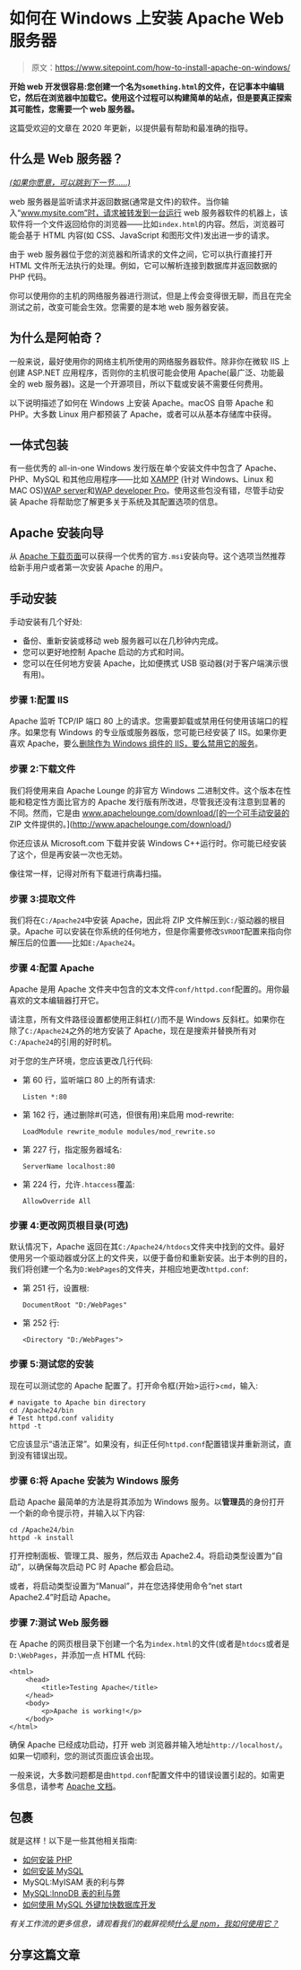 # 如何在 Windows 上安装 Apache Web 服务器

> 原文：<https://www.sitepoint.com/how-to-install-apache-on-windows/>

**开始 web 开发很容易:您创建一个名为`something.html`的文件，在记事本中编辑它，然后在浏览器中加载它。使用这个过程可以构建简单的站点，但是要真正探索其可能性，您需要一个 web 服务器。**

这篇受欢迎的文章在 2020 年更新，以提供最有帮助和最准确的指导。

## 什么是 Web 服务器？

[*(如果你愿意，可以跳到下一节……)*](#whyapache)

web 服务器是监听请求并返回数据(通常是文件)的软件。当你输入“www.mysite.com”时，请求被转发到一台运行 web 服务器软件的机器上，该软件将一个文件返回给你的浏览器——比如`index.html`的内容。然后，浏览器可能会基于 HTML 内容(如 CSS、JavaScript 和图形文件)发出进一步的请求。

由于 web 服务器位于您的浏览器和所请求的文件之间，它可以执行直接打开 HTML 文件所无法执行的处理。例如，它可以解析连接到数据库并返回数据的 PHP 代码。

你可以使用你的主机的网络服务器进行测试，但是上传会变得很无聊，而且在完全测试之前，改变可能会生效。您需要的是本地 web 服务器安装。

## 为什么是阿帕奇？

一般来说，最好使用你的网络主机所使用的网络服务器软件。除非你在微软 IIS 上创建 ASP.NET 应用程序，否则你的主机很可能会使用 Apache(最广泛、功能最全的 web 服务器)。这是一个开源项目，所以下载或安装不需要任何费用。

以下说明描述了如何在 Windows 上安装 Apache。macOS 自带 Apache 和 PHP。大多数 Linux 用户都预装了 Apache，或者可以从基本存储库中获得。

## 一体式包装

有一些优秀的 all-in-one Windows 发行版在单个安装文件中包含了 Apache、PHP、MySQL 和其他应用程序——比如 [XAMPP](http://www.apachefriends.org/en/xampp.html) (针对 Windows、Linux 和 MAC OS)[WAP server](http://www.wampserver.com/en/)和[WAP developer Pro](http://www.devside.net/server/webdeveloper)。使用这些包没有错，尽管手动安装 Apache 将帮助您了解更多关于系统及其配置选项的信息。

## Apache 安装向导

从 [Apache 下载页面](http://httpd.apache.org/download.cgi)可以获得一个优秀的官方`.msi`安装向导。这个选项当然推荐给新手用户或者第一次安装 Apache 的用户。

## 手动安装

手动安装有几个好处:

*   备份、重新安装或移动 web 服务器可以在几秒钟内完成。
*   您可以更好地控制 Apache 启动的方式和时间。
*   您可以在任何地方安装 Apache，比如便携式 USB 驱动器(对于客户端演示很有用)。

### 步骤 1:配置 IIS

Apache 监听 TCP/IP 端口 80 上的请求。您需要卸载或禁用任何使用该端口的程序。如果您有 Windows 的专业版或服务器版，您可能已经安装了 IIS。如果你更喜欢 Apache，要么[删除作为 Windows 组件的 IIS，要么禁用它的服务](http://support.microsoft.com/kb/321141)。

### 步骤 2:下载文件

我们将使用来自 Apache Lounge 的非官方 Windows 二进制文件。这个版本在性能和稳定性方面比官方的 Apache 发行版有所改进，尽管我还没有注意到显著的不同。然而，它是由 www.apachelounge.com/download/[的一个可手动安装的 ZIP 文件提供的。](http://www.apachelounge.com/download/)

你还应该从 Microsoft.com 下载并安装 Windows C++运行时。你可能已经安装了这个，但是再安装一次也无妨。

像往常一样，记得对所有下载进行病毒扫描。

### 步骤 3:提取文件

我们将在`C:/Apache24`中安装 Apache，因此将 ZIP 文件解压到`C:/`驱动器的根目录。Apache 可以安装在你系统的任何地方，但是你需要修改`SVROOT`配置来指向你解压后的位置——比如`E:/Apache24`。

### 步骤 4:配置 Apache

Apache 是用 Apache 文件夹中包含的文本文件`conf/httpd.conf`配置的。用你最喜欢的文本编辑器打开它。

请注意，所有文件路径设置都使用正斜杠(`/`)而不是 Windows 反斜杠。如果你在除了`C:/Apache24`之外的地方安装了 Apache，现在是搜索并替换所有对`C:/Apache24`的引用的好时机。

对于您的生产环境，您应该更改几行代码:

*   第 60 行，监听端口 80 上的所有请求:

    ```
    Listen *:80 
    ```

*   第 162 行，通过删除#(可选，但很有用)来启用 mod-rewrite:

    ```
    LoadModule rewrite_module modules/mod_rewrite.so 
    ```

*   第 227 行，指定服务器域名:

    ```
    ServerName localhost:80 
    ```

*   第 224 行，允许`.htaccess`覆盖:

    ```
    AllowOverride All 
    ```

### 步骤 4:更改网页根目录(可选)

默认情况下，Apache 返回在其`C:/Apache24/htdocs`文件夹中找到的文件。最好使用另一个驱动器或分区上的文件夹，以便于备份和重新安装。出于本例的目的，我们将创建一个名为`D:WebPages`的文件夹，并相应地更改`httpd.conf`:

*   第 251 行，设置根:

    ```
    DocumentRoot "D:/WebPages" 
    ```

*   第 252 行:

    ```
    <Directory "D:/WebPages"> 
    ```

### 步骤 5:测试您的安装

现在可以测试您的 Apache 配置了。打开命令框(开始>运行>`cmd`，输入:

```
# navigate to Apache bin directory
cd /Apache24/bin
# Test httpd.conf validity
httpd -t 
```

它应该显示“语法正常”。如果没有，纠正任何`httpd.conf`配置错误并重新测试，直到没有错误出现。

### 步骤 6:将 Apache 安装为 Windows 服务

启动 Apache 最简单的方法是将其添加为 Windows 服务。以**管理员**的身份打开一个新的命令提示符，并输入以下内容:

```
cd /Apache24/bin
httpd -k install 
```

打开控制面板、管理工具、服务，然后双击 Apache2.4。将启动类型设置为“自动”，以确保每次启动 PC 时 Apache 都会启动。

或者，将启动类型设置为“Manual”，并在您选择使用命令“net start Apache2.4”时启动 Apache。

### 步骤 7:测试 Web 服务器

在 Apache 的网页根目录下创建一个名为`index.html`的文件(或者是`htdocs`或者是`D:\WebPages`，并添加一点 HTML 代码:

```
<html>
    <head>
        <title>Testing Apache</title>
    </head>
    <body>
        <p>Apache is working!</p>
    </body>
</html> 
```

确保 Apache 已经成功启动，打开 web 浏览器并输入地址`http://localhost/`。如果一切顺利，您的测试页面应该会出现。

一般来说，大多数问题都是由`httpd.conf`配置文件中的错误设置引起的。如需更多信息，请参考 [Apache 文档](http://httpd.apache.org/docs/2.2/)。

## 包裹

就是这样！以下是一些其他相关指南:

*   [如何安装 PHP](https://www.sitepoint.com/how-to-install-php-on-windows/)
*   [如何安装 MySQL](https://www.sitepoint.com/how-to-install-mysql/)
*   MySQL:MyISAM 表的利与弊
*   [MySQL:InnoDB 表的利与弊](https://www.sitepoint.com/mysql-innodb-table-pros-cons/)
*   [如何使用 MySQL 外键加快数据库开发](https://www.sitepoint.com/mysql-foreign-keys-quicker-database-development/)

*有关工作流的更多信息，请观看我们的截屏视频[什么是 npm，我如何使用它？](https://www.sitepoint.com/premium/screencasts/what-is-npm-and-how-can-i-use-it)*

## 分享这篇文章